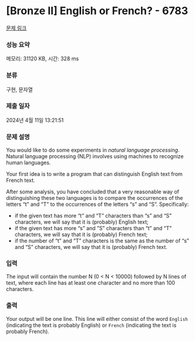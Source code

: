 # [Bronze II] English or French? - 6783 

[문제 링크](https://www.acmicpc.net/problem/6783) 

### 성능 요약

메모리: 31120 KB, 시간: 328 ms

### 분류

구현, 문자열

### 제출 일자

2024년 4월 11일 13:21:51

### 문제 설명

<p>You would like to do some experiments in <em>natural language processing</em>. Natural language processing (NLP) involves using machines to recognize human languages.</p>

<p>Your first idea is to write a program that can distinguish English text from French text.</p>

<p>After some analysis, you have concluded that a very reasonable way of distinguishing these two languages is to compare the occurrences of the letters “t” and “T” to the occurrences of the letters “s” and “S”. Specifically:</p>

<ul>
	<li>if the given text has more “t” and “T” characters than “s” and “S” characters, we will say that it is (probably) English text;</li>
	<li>if the given text has more “s” and ”S” characters than “t” and “T” characters, we will say that it is (probably) French text;</li>
	<li>if the number of “t” and “T” characters is the same as the number of “s” and “S” characters, we will say that it is (probably) French text.</li>
</ul>

### 입력 

 <p>The input will contain the number N (0 < N < 10000) followed by N lines of text, where each line has at least one character and no more than 100 characters.</p>

### 출력 

 <p>Your output will be one line. This line will either consist of the word <code>English</code> (indicating the text is probably English) or <code>French</code> (indicating the text is probably French).</p>

